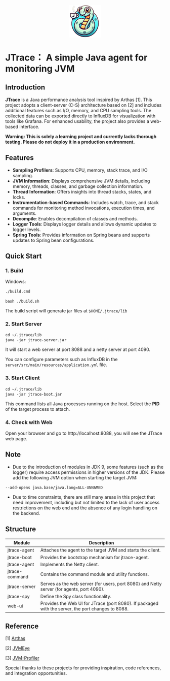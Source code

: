 <div style="text-align: center;">
  <img src="static/logo.png" width="20%"  />
</div>

# JTrace： A simple  Java agent for monitoring JVM

## Introduction
**JTrace** is a Java performance analysis tool inspired by Arthas [1]. This project adopts a client-server (C-S) architecture based on [2] and includes additional features such as I/O, memory, and CPU sampling tools. The collected data can be exported directly to InfluxDB for visualization with tools like Grafana. For enhanced usability, the project also provides a web-based interface.

**Warning: This is solely a learning project and currently lacks thorough testing. Please do not deploy it in a production environment.**

## Features
- **Sampling Profilers**: Supports CPU, memory, stack trace, and I/O sampling.
- **JVM Information**: Displays comprehensive JVM details, including memory, threads, classes, and garbage collection information.
- **Thread Information**: Offers insights into thread stacks, states, and locks.
- **Instrumentation-based Commands**: Includes watch, trace, and stack commands for monitoring method invocations, execution times, and arguments.
- **Decompile**: Enables decompilation of classes and methods.
- **Logger Tools**: Displays logger details and allows dynamic updates to logger levels.
- **Spring Tools**: Provides information on Spring beans and supports updates to Spring bean configurations.

## Quick Start
### 1. Build
Windows:
```cmd
./build.cmd
```

```shell
bash ./build.sh
```
The build script will generate jar files at ```$HOME/.jtrace/lib```

### 2. Start Server
```shell
cd ~/.jtrace/lib
java -jar jtrace-server.jar
```
It will start a web server at port 8088 and a netty server at port 4090.

You can configure parameters such as InfluxDB in the ```server/src/main/resources/application.yml``` file.

### 3. Start Client
```shell
cd ~/.jtrace/lib
java -jar jtrace-boot.jar
```
This command lists all Java processes running on the host. Select the **PID** of the target process to attach.


### 4. Check with Web
Open your browser and go to http://localhost:8088, you will see the JTrace web page.

## Note
- Due to the introduction of modules in JDK 9, some features (such as the logger) require access permissions in higher versions of the JDK. Please add the following JVM option when starting the target JVM:
```
--add-opens java.base/java.lang=ALL-UNNAMED
```
- Due to time constraints, there are still many areas in this project that need improvement, including but not limited to the lack of user access restrictions on the web end and the absence of any login handling on the backend.

## Structure
|Module|Description|
|---|---|
|jtrace-agent|Attaches the agent to the target JVM and starts the client.|
|jtrace-boot|Provides the bootstrap mechanism for jtrace-agent.|
|jtrace-agent|Implements the Netty client.|
|jtrace-command|Contains the command module and utility functions.|
|jtrace-server|Serves as the web server (for users, port 8080) and Netty server (for agents, port 4090).|
|jtrace-spy|Define the Spy class functionality.|
|web-ui|Provides the Web UI for JTrace (port 8080). If packaged with the server, the port changes to 8088.|

## Reference
[1] [Arthas](https://github.com/alibaba/arthas) 

[2] [JVMEye](https://github.com/gy4j/JvmEye)

[3] [JVM-Profiler](https://github.com/uber-common/jvm-profiler)

Special thanks to these projects for providing inspiration, code references, and integration opportunities.





